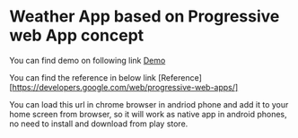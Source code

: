 # Weather App based on Progressive web App concept

You can find demo on following link
[Demo](https://weather-pwa-app.herokuapp.com/)

You can find the reference in below link
[Reference][https://developers.google.com/web/progressive-web-apps/]

You can load this url in chrome browser in andriod phone and add it to your
home screen from browser, so it will work as native app in android phones,
no need to install and download from play store.
